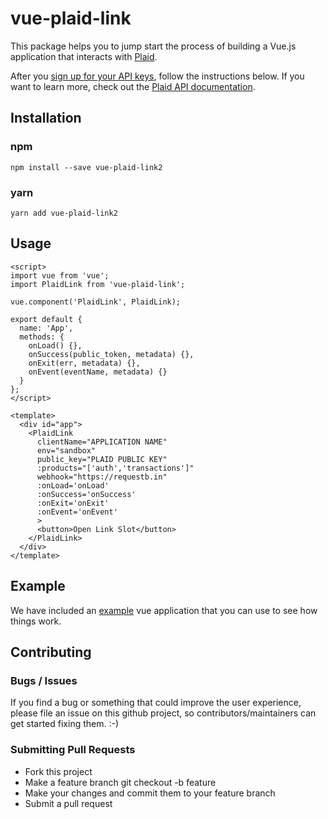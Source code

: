# vue-plaid-link

This package helps you to jump start the process of building a Vue.js application
that interacts with [Plaid](https://plaid.com).

After you [sign up for your API keys](https://dashboard.plaid.com/signup),
follow the instructions below. If you want to learn more, check out the [Plaid
API documentation](https://plaid.com/docs).

## Installation

### npm

```
npm install --save vue-plaid-link2
```

### yarn

```
yarn add vue-plaid-link2
```

## Usage

```vue
<script>
import vue from 'vue';
import PlaidLink from 'vue-plaid-link';

vue.component('PlaidLink', PlaidLink);

export default {
  name: 'App',
  methods: {
    onLoad() {},
    onSuccess(public_token, metadata) {},
    onExit(err, metadata) {},
    onEvent(eventName, metadata) {}
  }
};
</script>

<template>
  <div id="app">
    <PlaidLink
      clientName="APPLICATION NAME"
      env="sandbox"
      public_key="PLAID PUBLIC KEY"
      :products="['auth','transactions']"
      webhook="https://requestb.in"
      :onLoad='onLoad'
      :onSuccess='onSuccess'
      :onExit='onExit'
      :onEvent='onEvent'
      >
      <button>Open Link Slot</button>
    </PlaidLink>
  </div>
</template>
```

## Example

We have included an [example](https://github.com/cyrusstoller/vue-plaid-link/tree/master/example)
vue application that you can use to see how things work.

## Contributing

### Bugs / Issues

If you find a bug or something that could improve the user experience, please file an issue on this github project, so
contributors/maintainers can get started fixing them. :-)

### Submitting Pull Requests

- Fork this project
- Make a feature branch git checkout -b feature
- Make your changes and commit them to your feature branch
- Submit a pull request
